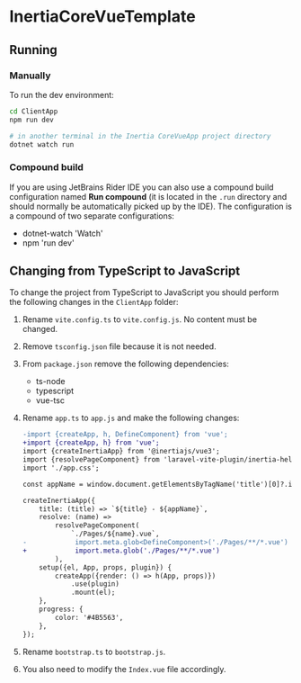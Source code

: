 # InertiaCoreVueTemplate

## Running

### Manually

To run the dev environment:

```bash
cd ClientApp
npm run dev

# in another terminal in the Inertia CoreVueApp project directory
dotnet watch run
```

### Compound build

If you are using JetBrains Rider IDE you can also use a compound build
configuration named **Run compound** (it is located in the `.run` directory and
should normally be automatically picked up by the IDE). The configuration is 
a compound of two separate configurations:
- dotnet-watch 'Watch'
- npm 'run dev'

## Changing from TypeScript to JavaScript

To change the project from TypeScript to JavaScript you should perform the
following changes in the `ClientApp` folder:

1. Rename `vite.config.ts` to `vite.config.js`. No content must be changed.
2. Remove `tsconfig.json` file because it is not needed.
3. From `package.json` remove the following dependencies:
    * ts-node
    * typescript
    * vue-tsc
4. Rename `app.ts` to `app.js` and make the following changes:

   ```diff
   -import {createApp, h, DefineComponent} from 'vue';
   +import {createApp, h} from 'vue';
   import {createInertiaApp} from '@inertiajs/vue3';
   import {resolvePageComponent} from 'laravel-vite-plugin/inertia-helpers';
   import './app.css';
   
   const appName = window.document.getElementsByTagName('title')[0]?.innerText || 'Inertia';
   
   createInertiaApp({
       title: (title) => `${title} - ${appName}`,
       resolve: (name) =>
           resolvePageComponent(
               `./Pages/${name}.vue`,
   -            import.meta.glob<DefineComponent>('./Pages/**/*.vue')
   +            import.meta.glob('./Pages/**/*.vue')
           ),
       setup({el, App, props, plugin}) {
           createApp({render: () => h(App, props)})
               .use(plugin)
               .mount(el);
       },
       progress: {
           color: '#4B5563',
       },
   });
   ```

5. Rename `bootstrap.ts` to `bootstrap.js`.
6. You also need to modify the `Index.vue` file accordingly.

